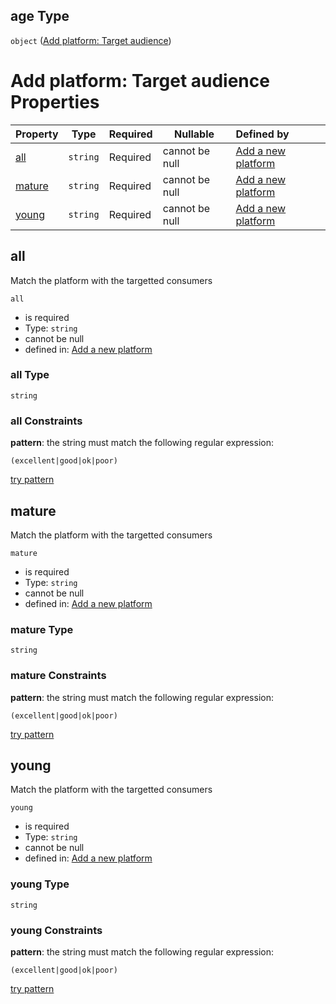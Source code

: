 ## age Type

`object` ([Add platform: Target audience](add-platform-properties-add-platform-target-audience.md))

# Add platform: Target audience Properties

| Property          | Type     | Required | Nullable       | Defined by                                                                                                                                            |
| :---------------- | -------- | -------- | -------------- | :---------------------------------------------------------------------------------------------------------------------------------------------------- |
| [all](#all)       | `string` | Required | cannot be null | [Add a new platform](add-platform-properties-add-platform-target-audience-properties-all.md "add-platform.json#/properties/age/properties/all")       |
| [mature](#mature) | `string` | Required | cannot be null | [Add a new platform](add-platform-properties-add-platform-target-audience-properties-mature.md "add-platform.json#/properties/age/properties/mature") |
| [young](#young)   | `string` | Required | cannot be null | [Add a new platform](add-platform-properties-add-platform-target-audience-properties-young.md "add-platform.json#/properties/age/properties/young")   |

## all

Match the platform with the targetted consumers


`all`

-   is required
-   Type: `string`
-   cannot be null
-   defined in: [Add a new platform](add-platform-properties-add-platform-target-audience-properties-all.md "add-platform.json#/properties/age/properties/all")

### all Type

`string`

### all Constraints

**pattern**: the string must match the following regular expression: 

```regexp
(excellent|good|ok|poor)
```

[try pattern](https://regexr.com/?expression=(excellent%7Cgood%7Cok%7Cpoor) "try regular expression with regexr.com")

## mature

Match the platform with the targetted consumers


`mature`

-   is required
-   Type: `string`
-   cannot be null
-   defined in: [Add a new platform](add-platform-properties-add-platform-target-audience-properties-mature.md "add-platform.json#/properties/age/properties/mature")

### mature Type

`string`

### mature Constraints

**pattern**: the string must match the following regular expression: 

```regexp
(excellent|good|ok|poor)
```

[try pattern](https://regexr.com/?expression=(excellent%7Cgood%7Cok%7Cpoor) "try regular expression with regexr.com")

## young

Match the platform with the targetted consumers


`young`

-   is required
-   Type: `string`
-   cannot be null
-   defined in: [Add a new platform](add-platform-properties-add-platform-target-audience-properties-young.md "add-platform.json#/properties/age/properties/young")

### young Type

`string`

### young Constraints

**pattern**: the string must match the following regular expression: 

```regexp
(excellent|good|ok|poor)
```

[try pattern](https://regexr.com/?expression=(excellent%7Cgood%7Cok%7Cpoor) "try regular expression with regexr.com")
